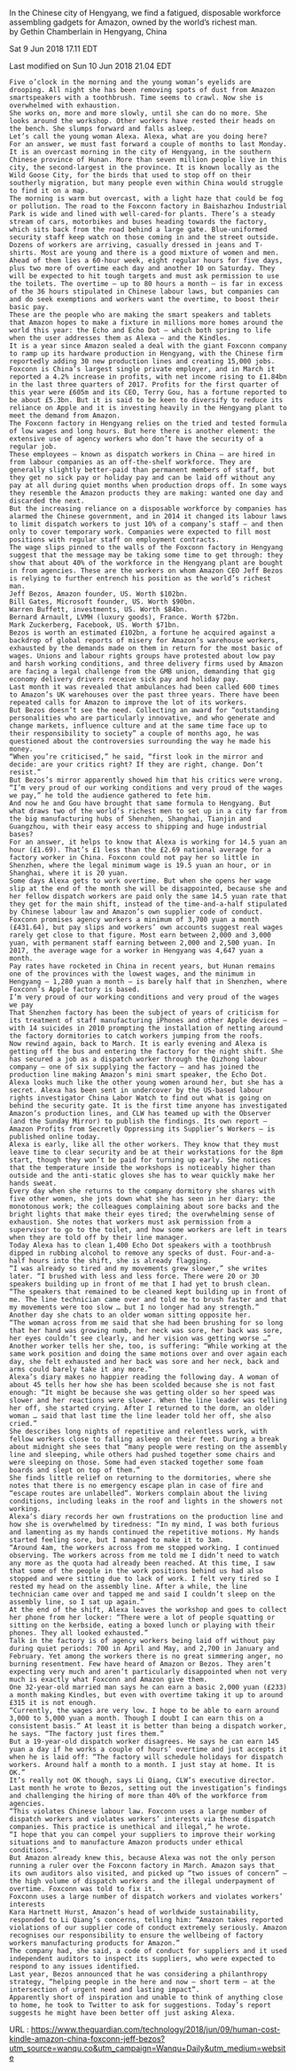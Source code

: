   In the Chinese city of Hengyang, we find a fatigued, disposable workforce assembling gadgets for Amazon, owned by the world’s richest man.  
    by  Gethin Chamberlain in Hengyang, China  
    

Sat 9 Jun 2018 17.11 EDT


Last modified on Sun 10 Jun 2018 21.04 EDT

  
    Five o’clock in the morning and the young woman’s eyelids are drooping. All night she has been removing spots of dust from Amazon smartspeakers with a toothbrush. Time seems to crawl. Now she is overwhelmed with exhaustion.  
    She works on, more and more slowly, until she can do no more. She looks around the workshop. Other workers have rested their heads on the bench. She slumps forward and falls asleep.  
    Let’s call the young woman Alexa. Alexa, what are you doing here?  
    For an answer, we must fast forward a couple of months to last Monday. It is an overcast morning in the city of Hengyang, in the southern Chinese province of Hunan. More than seven million people live in this city, the second-largest in the province. It is known locally as the Wild Goose City, for the birds that used to stop off on their southerly migration, but many people even within China would struggle to find it on a map.  
    The morning is warm but overcast, with a light haze that could be fog or pollution. The road to the Foxconn factory in Baishazhou Industrial Park is wide and lined with well-cared-for plants. There’s a steady stream of cars, motorbikes and buses heading towards the factory, which sits back from the road behind a large gate. Blue-uniformed security staff keep watch on those coming in and the street outside.  
    Dozens of workers are arriving, casually dressed in jeans and T-shirts. Most are young and there is a good mixture of women and men. Ahead of them lies a 60-hour week, eight regular hours for five days, plus two more of overtime each day and another 10 on Saturday. They will be expected to hit tough targets and must ask permission to use the toilets. The overtime – up to 80 hours a month – is far in excess of the 36 hours stipulated in Chinese labour laws, but companies can and do seek exemptions and workers want the overtime, to boost their basic pay.  
    These are the people who are making the smart speakers and tablets that Amazon hopes to make a fixture in millions more homes around the world this year: the Echo and Echo Dot – which both spring to life when the user addresses them as Alexa – and the Kindles.  
    It is a year since Amazon sealed a deal with the giant Foxconn company to ramp up its hardware production in Hengyang, with the Chinese firm reportedly adding 30 new production lines and creating 15,000 jobs.  
    Foxconn is China’s largest single private employer, and in March it reported a 4.2% increase in profits, with net income rising to £1.84bn in the last three quarters of 2017. Profits for the first quarter of this year were £605m and its CEO, Terry Gou, has a fortune reported to be about £5.3bn. But it is said to be keen to diversify to reduce its reliance on Apple and it is investing heavily in the Hengyang plant to meet the demand from Amazon.  
    The Foxconn factory in Hengyang relies on the tried and tested formula of low wages and long hours. But here there is another element: the extensive use of agency workers who don’t have the security of a regular job.  
    These employees – known as dispatch workers in China – are hired in from labour companies as an off-the-shelf workforce. They are generally slightly better-paid than permanent members of staff, but they get no sick pay or holiday pay and can be laid off without any pay at all during quiet months when production drops off. In some ways they resemble the Amazon products they are making: wanted one day and discarded the next.  
    But the increasing reliance on a disposable workforce by companies has alarmed the Chinese government, and in 2014 it changed its labour laws to limit dispatch workers to just 10% of a company’s staff – and then only to cover temporary work. Companies were expected to fill most positions with regular staff on employment contracts.  
    The wage slips pinned to the walls of the Foxconn factory in Hengyang suggest that the message may be taking some time to get through: they show that about 40% of the workforce in the Hengyang plant are bought in from agencies. These are the workers on whom Amazon CEO Jeff Bezos is relying to further entrench his position as the world’s richest man.  
    Jeff Bezos, Amazon founder, US. Worth $102bn.   
    Bill Gates, Microsoft founder, US. Worth $90bn.  
    Warren Buffett, investments, US. Worth $84bn.  
    Bernard Arnault, LVMH (luxury goods), France. Worth $72bn.  
    Mark Zuckerberg, Facebook, US. Worth $71bn.  
    Bezos is worth an estimated £102bn, a fortune he acquired against a backdrop of global reports of misery for Amazon’s warehouse workers, exhausted by the demands made on them in return for the most basic of wages. Unions and labour rights groups have protested about low pay and harsh working conditions, and three delivery firms used by Amazon are facing a legal challenge from the GMB union, demanding that gig economy delivery drivers receive sick pay and holiday pay.  
    Last month it was revealed that ambulances had been called 600 times to Amazon’s UK warehouses over the past three years. There have been repeated calls for Amazon to improve the lot of its workers.  
    But Bezos doesn’t see the need. Collecting an award for “outstanding personalities who are particularly innovative, and who generate and change markets, influence culture and at the same time face up to their responsibility to society” a couple of months ago, he was questioned about the controversies surrounding the way he made his money.  
    “When you’re criticised,” he said, “first look in the mirror and decide: are your critics right? If they are right, change. Don’t resist.”  
    But Bezos’s mirror apparently showed him that his critics were wrong. “I’m very proud of our working conditions and very proud of the wages we pay,” he told the audience gathered to fete him.  
    And now he and Gou have brought that same formula to Hengyang. But what draws two of the world’s richest men to set up in a city far from the big manufacturing hubs of Shenzhen, Shanghai, Tianjin and Guangzhou, with their easy access to shipping and huge industrial bases?  
    For an answer, it helps to know that Alexa is working for 14.5 yuan an hour (£1.69). That’s £1 less than the £2.69 national average for a factory worker in China. Foxconn could not pay her so little in Shenzhen, where the legal minimum wage is 19.5 yuan an hour, or in Shanghai, where it is 20 yuan.  
    Some days Alexa gets to work overtime. But when she opens her wage slip at the end of the month she will be disappointed, because she and her fellow dispatch workers are paid only the same 14.5 yuan rate that they get for the main shift, instead of the time-and-a-half stipulated by Chinese labour law and Amazon’s own supplier code of conduct.  
    Foxconn promises agency workers a minimum of 3,700 yuan a month (£431.64), but pay slips and workers’ own accounts suggest real wages rarely get close to that figure. Most earn between 2,000 and 3,000 yuan, with permanent staff earning between 2,000 and 2,500 yuan. In 2017, the average wage for a worker in Hengyang was 4,647 yuan a month.  
    Pay rates have rocketed in China in recent years, but Hunan remains one of the provinces with the lowest wages, and the minimum in Hengyang – 1,280 yuan a month – is barely half that in Shenzhen, where Foxconn’s Apple factory is based.  
    I’m very proud of our working conditions and very proud of the wages we pay  
    That Shenzhen factory has been the subject of years of criticism for its treatment of staff manufacturing iPhones and other Apple devices – with 14 suicides in 2010 prompting the installation of netting around the factory dormitories to catch workers jumping from the roofs.  
    Now rewind again, back to March. It is early evening and Alexa is getting off the bus and entering the factory for the night shift. She has secured a job as a dispatch worker through the Qizhong labour company – one of six supplying the factory – and has joined the production line making Amazon’s mini smart speaker, the Echo Dot.  
    Alexa looks much like the other young women around her, but she has a secret. Alexa has been sent in undercover by the US-based labour rights investigator China Labor Watch to find out what is going on behind the security gate. It is the first time anyone has investigated Amazon’s production lines, and CLW has teamed up with the Observer (and the Sunday Mirror) to publish the findings. Its own report – Amazon Profits from Secretly Oppressing its Supplier’s Workers – is published online today.  
    Alexa is early, like all the other workers. They know that they must leave time to clear security and be at their workstations for the 8pm start, though they won’t be paid for turning up early. She notices that the temperature inside the workshops is noticeably higher than outside and the anti-static gloves she has to wear quickly make her hands sweat.  
    Every day when she returns to the company dormitory she shares with five other women, she jots down what she has seen in her diary: the monotonous work; the colleagues complaining about sore backs and the bright lights that make their eyes tired; the overwhelming sense of exhaustion. She notes that workers must ask permission from a supervisor to go to the toilet, and how some workers are left in tears when they are told off by their line manager.  
    Today Alexa has to clean 1,400 Echo Dot speakers with a toothbrush dipped in rubbing alcohol to remove any specks of dust. Four-and-a-half hours into the shift, she is already flagging.  
    “I was already so tired and my movements grew slower,” she writes later. “I brushed with less and less force. There were 20 or 30 speakers building up in front of me that I had yet to brush clean.  
    “The speakers that remained to be cleaned kept building up in front of me. The line technician came over and told me to brush faster and that my movements were too slow … but I no longer had any strength.”  
    Another day she chats to an older woman sitting opposite her.  
    “The woman across from me said that she had been brushing for so long that her hand was growing numb, her neck was sore, her back was sore, her eyes couldn’t see clearly, and her vision was getting worse …”  
    Another worker tells her she, too, is suffering: “While working at the same work position and doing the same motions over and over again each day, she felt exhausted and her back was sore and her neck, back and arms could barely take it any more.”  
    Alexa’s diary makes no happier reading the following day. A woman of about 45 tells her how she has been scolded because she is not fast enough: “It might be because she was getting older so her speed was slower and her reactions were slower. When the line leader was telling her off, she started crying. After I returned to the dorm, an older woman … said that last time the line leader told her off, she also cried.”  
    She describes long nights of repetitive and relentless work, with fellow workers close to falling asleep on their feet. During a break about midnight she sees that “many people were resting on the assembly line and sleeping, while others had pushed together some chairs and were sleeping on those. Some had even stacked together some foam boards and slept on top of them.”  
    She finds little relief on returning to the dormitories, where she notes that there is no emergency escape plan in case of fire and “escape routes are unlabelled”. Workers complain about the living conditions, including leaks in the roof and lights in the showers not working.  
    Alexa’s diary records her own frustrations on the production line and how she is overwhelmed by tiredness: “In my mind, I was both furious and lamenting as my hands continued the repetitive motions. My hands started feeling sore, but I managed to make it to 3am.  
    “Around 4am, the workers across from me stopped working. I continued observing. The workers across from me told me I didn’t need to watch any more as the quota had already been reached. At this time, I saw that some of the people in the work positions behind us had also stopped and were sitting due to lack of work. I felt very tired so I rested my head on the assembly line. After a while, the line technician came over and tapped me and said I couldn’t sleep on the assembly line, so I sat up again.”  
    At the end of the shift, Alexa leaves the workshop and goes to collect her phone from her locker: “There were a lot of people squatting or sitting on the kerbside, eating a boxed lunch or playing with their phones. They all looked exhausted.”  
    Talk in the factory is of agency workers being laid off without pay during quiet periods: 700 in April and May, and 2,700 in January and February. Yet among the workers there is no great simmering anger, no burning resentment. Few have heard of Amazon or Bezos. They aren’t expecting very much and aren’t particularly disappointed when not very much is exactly what Foxconn and Amazon give them.  
    One 32-year-old married man says he can earn a basic 2,000 yuan (£233) a month making Kindles, but even with overtime taking it up to around £315 it is not enough.  
    “Currently, the wages are very low. I hope to be able to earn around 3,000 to 5,000 yuan a month. Though I doubt I can earn this on a consistent basis.” At least it is better than being a dispatch worker, he says. “The factory just fires them.”  
    But a 19-year-old dispatch worker disagrees. He says he can earn 145 yuan a day if he works a couple of hours’ overtime and just accepts it when he is laid off: “The factory will schedule holidays for dispatch workers. Around half a month to a month. I just stay at home. It is OK.”  
    It’s really not OK though, says Li Qiang, CLW’s executive director. Last month he wrote to Bezos, setting out the investigation’s findings and challenging the hiring of more than 40% of the workforce from agencies.  
    “This violates Chinese labour law. Foxconn uses a large number of dispatch workers and violates workers’ interests via these dispatch companies. This practice is unethical and illegal,” he wrote.  
    “I hope that you can compel your suppliers to improve their working situations and to manufacture Amazon products under ethical conditions.”  
    But Amazon already knew this, because Alexa was not the only person running a ruler over the Foxconn factory in March. Amazon says that its own auditors also visited, and picked up “two issues of concern” – the high volume of dispatch workers and the illegal underpayment of overtime. Foxconn was told to fix it.  
    Foxconn uses a large number of dispatch workers and violates workers’ interests  
    Kara Hartnett Hurst, Amazon’s head of worldwide sustainability, responded to Li Qiang’s concerns, telling him: “Amazon takes reported violations of our supplier code of conduct extremely seriously. Amazon recognises our responsibility to ensure the wellbeing of factory workers manufacturing products for Amazon.”  
    The company had, she said, a code of conduct for suppliers and it used independent auditors to inspect its suppliers, who were expected to respond to any issues identified.  
    Last year, Bezos announced that he was considering a philanthropy strategy, “helping people in the here and now – short term – at the intersection of urgent need and lasting impact”.  
    Apparently short of inspiration and unable to think of anything close to home, he took to Twitter to ask for suggestions. Today’s report suggests he might have been better off just asking Alexa.  
    
  URL : https://www.theguardian.com/technology/2018/jun/09/human-cost-kindle-amazon-china-foxconn-jeff-bezos?utm_source=wanqu.co&utm_campaign=Wanqu+Daily&utm_medium=website